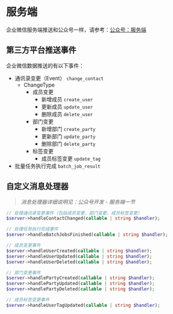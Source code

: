 # 服务端

企业微信服务端推送和公众号一样，请参考：[公众号：服务端](../official-account/server.md)

## 第三方平台推送事件

企业微信数据推送的有以下事件：

- 通讯录变更（Event） `change_contact`
  - ChangeType
    - 成员变更
      - 新增成员 `create_user`
      - 更新成员 `update_user`
      - 删除成员 `delete_user`
    - 部门变更
      - 新增部门 `create_party`
      - 更新部门 `update_party`
      - 删除部门 `delete_party`
    - 标签变更
      - 成员标签变更 `update_tag`
- 批量任务执行完成 `batch_job_result`

## 自定义消息处理器

> *消息处理器详细说明见：公众号开发 - 服务端一节*

```php
// 处理通讯录变更事件（包括成员变更、部门变更、成员标签变更）
$server->handleContactChanged(callable | string $handler);

// 处理任务执行完成事件
$server->handleBatchJobsFinished(callable | string $handler);

// 成员变更事件
$server->handleUserCreated(callable | string $handler);
$server->handleUserUpdated(callable | string $handler);
$server->handleUserDeleted(callable | string $handler);

// 部门变更事件
$server->handlePartyCreated(callable | string $handler);
$server->handlePartyUpdated(callable | string $handler);
$server->handlePartyDeleted(callable | string $handler);

// 成员标签变更事件
$server->handleUserTagUpdated(callable | string $handler);
```
